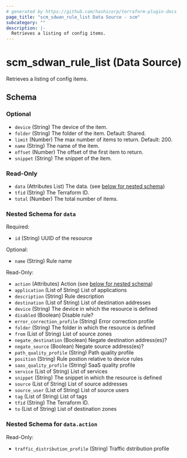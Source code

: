 ```yaml
---
# generated by https://github.com/hashicorp/terraform-plugin-docs
page_title: "scm_sdwan_rule_list Data Source - scm"
subcategory: ""
description: |-
  Retrieves a listing of config items.
---
```


# scm_sdwan_rule_list (Data Source)

Retrieves a listing of config items.



<!-- schema generated by tfplugindocs -->
## Schema

### Optional

- `device` (String) The device of the item.
- `folder` (String) The folder of the item. Default: Shared.
- `limit` (Number) The max number of items to return. Default: 200.
- `name` (String) The name of the item.
- `offset` (Number) The offset of the first item to return.
- `snippet` (String) The snippet of the item.

### Read-Only

- `data` (Attributes List) The data. (see [below for nested schema](#nestedatt--data))
- `tfid` (String) The Terraform ID.
- `total` (Number) The total number of items.

<a id="nestedatt--data"></a>
### Nested Schema for `data`

Required:

- `id` (String) UUID of the resource

Optional:

- `name` (String) Rule name

Read-Only:

- `action` (Attributes) Action (see [below for nested schema](#nestedatt--data--action))
- `application` (List of String) List of applications
- `description` (String) Rule description
- `destination` (List of String) List of destination addresses
- `device` (String) The device in which the resource is defined
- `disabled` (Boolean) Disable rule?
- `error_correction_profile` (String) Error correction profile
- `folder` (String) The folder in which the resource is defined
- `from` (List of String) List of source zones
- `negate_destination` (Boolean) Negate destination address(es)?
- `negate_source` (Boolean) Negate source address(es)?
- `path_quality_profile` (String) Path quality profile
- `position` (String) Rule postion relative to device rules
- `saas_quality_profile` (String) SaaS quality profile
- `service` (List of String) List of services
- `snippet` (String) The snippet in which the resource is defined
- `source` (List of String) List of source addresses
- `source_user` (List of String) List of source users
- `tag` (List of String) List of tags
- `tfid` (String) The Terraform ID.
- `to` (List of String) List of destination zones

<a id="nestedatt--data--action"></a>
### Nested Schema for `data.action`

Read-Only:

- `traffic_distribution_profile` (String) Traffic dstribution profile
